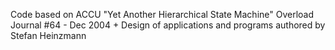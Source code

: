 Code based on ACCU "Yet Another Hierarchical State Machine" Overload Journal
\#64 - Dec 2004 + Design of applications and programs authored by Stefan Heinzmann
